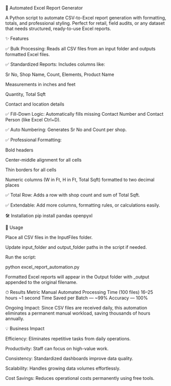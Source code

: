 🧾 Automated Excel Report Generator

A Python script to automate CSV-to-Excel report generation with formatting, totals, and professional styling. Perfect for retail, field audits, or any dataset that needs structured, ready-to-use Excel reports.

✨ Features

✅ Bulk Processing: Reads all CSV files from an input folder and outputs formatted Excel files.

✅ Standardized Reports: Includes columns like:

Sr No, Shop Name, Count, Elements, Product Name

Measurements in inches and feet

Quantity, Total Sqft

Contact and location details

✅ Fill-Down Logic: Automatically fills missing Contact Number and Contact Person (like Excel Ctrl+D).

✅ Auto Numbering: Generates Sr No and Count per shop.

✅ Professional Formatting:

Bold headers

Center-middle alignment for all cells

Thin borders for all cells

Numeric columns (W in Ft, H in Ft, Total Sqft) formatted to two decimal places

✅ Total Row: Adds a row with shop count and sum of Total Sqft.

✅ Extendable: Add more columns, formatting rules, or calculations easily.

🛠 Installation
pip install pandas openpyxl

🚀 Usage

Place all CSV files in the InputFiles folder.

Update input_folder and output_folder paths in the script if needed.

Run the script:

python excel_report_automation.py


Formatted Excel reports will appear in the Output folder with _output appended to the original filename.

⏱ Results
Metric	Manual	Automated
Processing Time (100 files)	16–25 hours	~1 second
Time Saved per Batch	—	~99%
Accuracy	—	100%

Ongoing Impact: Since CSV files are received daily, this automation eliminates a permanent manual workload, saving thousands of hours annually.

💡 Business Impact

Efficiency: Eliminates repetitive tasks from daily operations.

Productivity: Staff can focus on high-value work.

Consistency: Standardized dashboards improve data quality.

Scalability: Handles growing data volumes effortlessly.

Cost Savings: Reduces operational costs permanently using free tools.
